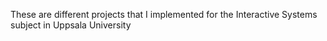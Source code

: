 These are different projects that I implemented for the Interactive Systems subject in Uppsala University
